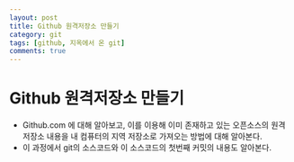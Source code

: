 ```yaml
---
layout: post
title: Github 원격저장소 만들기
category: git
tags: [github, 지옥에서 온 git]
comments: true
---
```


# Github 원격저장소 만들기
- Github.com 에 대해 알아보고, 이를 이용해 이미 존재하고 있는 오픈소스의 원격 저장소 내용을 내 컴퓨터의 지역 저장소로 가져오는 방법에 대해 알아본다.
- 이 과정에서 git의 소스코드와 이 소스코드의 첫번째 커밋의 내용도 알아본다.
